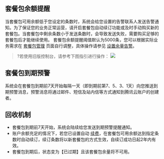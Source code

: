 ## 套餐包余额提醒

当套餐包可用余额低于您设定的条数时，系统会给您设置的告警联系人发送告警通知。为了保证您的业务正常运营，请开启套餐包自动续订功能或及时手动购买新的套餐包。当套餐包中剩余条数小于发送条数时，会导致发送失败，需要购买足够的套餐包后才能继续使用。
套餐包余额提醒阈值默认为5000条，您可以根据实际业务需求在 [套餐包管理](https://console.cloud.tencent.com/smsv2/manage-package) 页面自行调整，具体操作请参见 [设置余量告警](https://cloud.tencent.com/document/product/382/37814#设置余量告警)。
>?若使用旧版控制台，请参考下图指引进行操作：
![](https://main.qcloudimg.com/raw/a2f7fda0c6fcaca655fce465cba5c6e8.png)

## 套餐包到期预警
系统会在套餐包到期前7天开始每隔一天（即到期前第7、5、3、1天）向您推送到期预警消息，预警消息将通过邮件、短信及站内信等方式通知到腾讯云账户的创建者。

## 回收机制

- 套餐包到期前7天开始，系统会陆续给您发送到期预警提醒通知。
- 账户余额充足的情况下，若您已设置自动 [续费](https://cloud.tencent.com/document/product/382/18059)，在套餐包可用余额达到指定条数时自动续订，续订条数将以新套餐包的方式生效，自续订成功日起2年内有效。
- 套餐包到期后，状态变为【已过期】且该套餐包余量将不可用。
